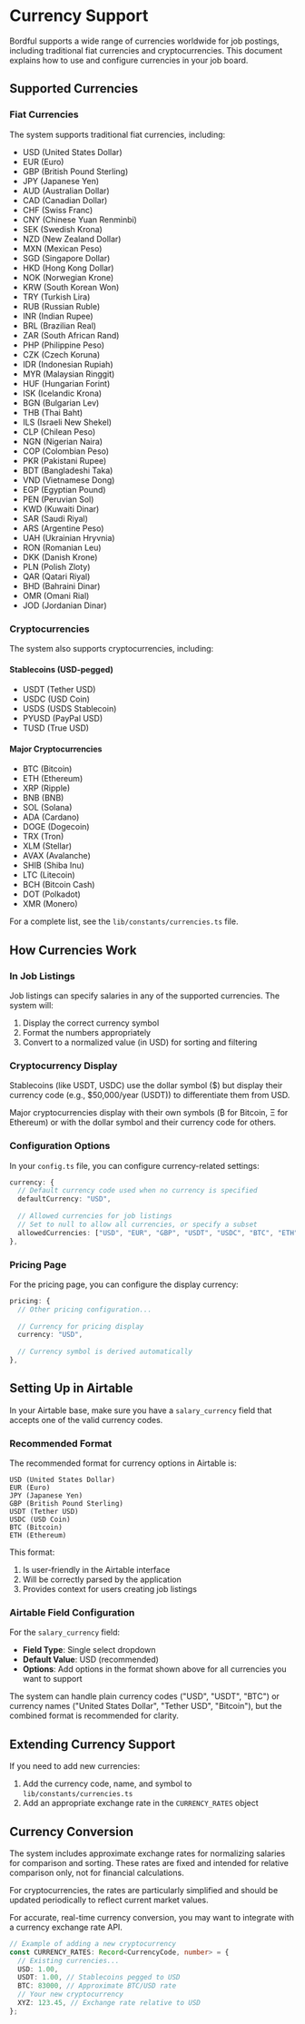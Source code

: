 # Currency Support

Bordful supports a wide range of currencies worldwide for job postings, including traditional fiat currencies and cryptocurrencies. This document explains how to use and configure currencies in your job board.

## Supported Currencies

### Fiat Currencies

The system supports traditional fiat currencies, including:

- USD (United States Dollar)
- EUR (Euro)
- GBP (British Pound Sterling)
- JPY (Japanese Yen)
- AUD (Australian Dollar)
- CAD (Canadian Dollar)
- CHF (Swiss Franc)
- CNY (Chinese Yuan Renminbi)
- SEK (Swedish Krona)
- NZD (New Zealand Dollar)
- MXN (Mexican Peso)
- SGD (Singapore Dollar)
- HKD (Hong Kong Dollar)
- NOK (Norwegian Krone)
- KRW (South Korean Won)
- TRY (Turkish Lira)
- RUB (Russian Ruble)
- INR (Indian Rupee)
- BRL (Brazilian Real)
- ZAR (South African Rand)
- PHP (Philippine Peso)
- CZK (Czech Koruna)
- IDR (Indonesian Rupiah)
- MYR (Malaysian Ringgit)
- HUF (Hungarian Forint)
- ISK (Icelandic Krona)
- BGN (Bulgarian Lev)
- THB (Thai Baht)
- ILS (Israeli New Shekel)
- CLP (Chilean Peso)
- NGN (Nigerian Naira)
- COP (Colombian Peso)
- PKR (Pakistani Rupee)
- BDT (Bangladeshi Taka)
- VND (Vietnamese Dong)
- EGP (Egyptian Pound)
- PEN (Peruvian Sol)
- KWD (Kuwaiti Dinar)
- SAR (Saudi Riyal)
- ARS (Argentine Peso)
- UAH (Ukrainian Hryvnia)
- RON (Romanian Leu)
- DKK (Danish Krone)
- PLN (Polish Zloty)
- QAR (Qatari Riyal)
- BHD (Bahraini Dinar)
- OMR (Omani Rial)
- JOD (Jordanian Dinar)

### Cryptocurrencies

The system also supports cryptocurrencies, including:

#### Stablecoins (USD-pegged)
- USDT (Tether USD)
- USDC (USD Coin)
- USDS (USDS Stablecoin)
- PYUSD (PayPal USD)
- TUSD (True USD)

#### Major Cryptocurrencies
- BTC (Bitcoin)
- ETH (Ethereum)
- XRP (Ripple)
- BNB (BNB)
- SOL (Solana)
- ADA (Cardano)
- DOGE (Dogecoin)
- TRX (Tron)
- XLM (Stellar)
- AVAX (Avalanche)
- SHIB (Shiba Inu)
- LTC (Litecoin)
- BCH (Bitcoin Cash)
- DOT (Polkadot)
- XMR (Monero)

For a complete list, see the `lib/constants/currencies.ts` file.

## How Currencies Work

### In Job Listings

Job listings can specify salaries in any of the supported currencies. The system will:

1. Display the correct currency symbol
2. Format the numbers appropriately
3. Convert to a normalized value (in USD) for sorting and filtering

### Cryptocurrency Display

Stablecoins (like USDT, USDC) use the dollar symbol ($) but display their currency code (e.g., $50,000/year (USDT)) to differentiate them from USD.

Major cryptocurrencies display with their own symbols (₿ for Bitcoin, Ξ for Ethereum) or with the dollar symbol and their currency code for others.

### Configuration Options

In your `config.ts` file, you can configure currency-related settings:

```typescript
currency: {
  // Default currency code used when no currency is specified
  defaultCurrency: "USD",
  
  // Allowed currencies for job listings
  // Set to null to allow all currencies, or specify a subset
  allowedCurrencies: ["USD", "EUR", "GBP", "USDT", "USDC", "BTC", "ETH"],
},
```

### Pricing Page

For the pricing page, you can configure the display currency:

```typescript
pricing: {
  // Other pricing configuration...
  
  // Currency for pricing display
  currency: "USD",
  
  // Currency symbol is derived automatically
},
```

## Setting Up in Airtable

In your Airtable base, make sure you have a `salary_currency` field that accepts one of the valid currency codes.

### Recommended Format

The recommended format for currency options in Airtable is:

```
USD (United States Dollar)
EUR (Euro)
JPY (Japanese Yen)
GBP (British Pound Sterling)
USDT (Tether USD)
USDC (USD Coin)
BTC (Bitcoin)
ETH (Ethereum)
```

This format:
1. Is user-friendly in the Airtable interface
2. Will be correctly parsed by the application
3. Provides context for users creating job listings

### Airtable Field Configuration

For the `salary_currency` field:
- **Field Type**: Single select dropdown
- **Default Value**: USD (recommended)
- **Options**: Add options in the format shown above for all currencies you want to support

The system can handle plain currency codes ("USD", "USDT", "BTC") or currency names ("United States Dollar", "Tether USD", "Bitcoin"), but the combined format is recommended for clarity.

## Extending Currency Support

If you need to add new currencies:

1. Add the currency code, name, and symbol to `lib/constants/currencies.ts`
2. Add an appropriate exchange rate in the `CURRENCY_RATES` object

## Currency Conversion

The system includes approximate exchange rates for normalizing salaries for comparison and sorting. These rates are fixed and intended for relative comparison only, not for financial calculations.

For cryptocurrencies, the rates are particularly simplified and should be updated periodically to reflect current market values.

For accurate, real-time currency conversion, you may want to integrate with a currency exchange rate API.

```typescript
// Example of adding a new cryptocurrency
const CURRENCY_RATES: Record<CurrencyCode, number> = {
  // Existing currencies...
  USD: 1.00,
  USDT: 1.00, // Stablecoins pegged to USD
  BTC: 83000, // Approximate BTC/USD rate
  // Your new cryptocurrency
  XYZ: 123.45, // Exchange rate relative to USD
};
``` 